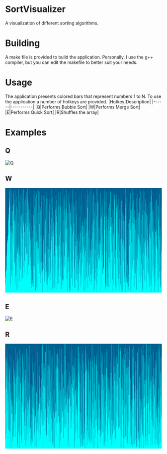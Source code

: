 # SortVisualizer
A visualization of different sorting algorithms.

# Building
A make file is provided to build the application. Personally, I use the g++ compiler, but you can edit the makefile to better suit your needs.

# Usage
The application presents colored bars that represent numbers 1 to N. To use the application a number of hotkeys are provided.
|Hotkey|Description|
|------|-----------|
|Q|Performs Bubble Sort|
|W|Performs Merge Sort|
|E|Performs Quick Sort|
|R|Shuffles the array|

# Examples
## Q
![Q](https://github.com/RakuTheSenpai/SortVisualizer/blob/main/Examples/q.gif)

## W
![W](https://github.com/RakuTheSenpai/SortVisualizer/blob/main/Examples/w.gif)

## E
![E](https://github.com/RakuTheSenpai/SortVisualizer/blob/main/Examples/e.gif)

## R
![R](https://github.com/RakuTheSenpai/SortVisualizer/blob/main/Examples/r.gif)
